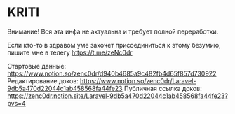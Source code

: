 # KRITI

Внимание! Вся эта инфа не актуальна и требует полной переработки.

Если кто-то в здравом уме захочет присоединиться к этому безумию, пишите мне в телегу https://t.me/zeNc0dr

Стартовые данные: https://www.notion.so/zenc0dr/d940b4685a9c482fb4d65f857d730922
Редактирование доков: https://www.notion.so/zenc0dr/Laravel-9db5a470d22044c1ab458568fa44fe23
Публичная ссылка доков: https://zenc0dr.notion.site/Laravel-9db5a470d22044c1ab458568fa44fe23?pvs=4
